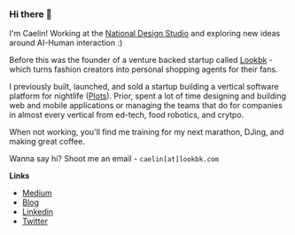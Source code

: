 ### Hi there 👋

I'm Caelin! Working at the [National Design Studio](https://ndstudio.gov/) and exploring new ideas around AI-Human interaction :)

Before this was the founder of a venture backed startup called [Lookbk](https://www.lookbk.com) - which turns fashion creators into personal shopping agents for their fans. 

I previously built, launched, and sold a startup building a vertical software platform for nightlife ([Plots](https://plots.events/)). Prior, spent a lot of time designing and building web and mobile applications or managing the teams that do for companies in almost every vertical from ed-tech, food robotics, and crytpo. 

When not working, you'll find me training for my next marathon, DJing, and making great coffee. 

Wanna say hi? Shoot me an email - `caelin[at]lookbk.com`

**Links**
- [Medium](https://medium.com/@caelinsutch)
- [Blog](https://blog.caelinsutch.com)
- [Linkedin](https://linkedin.com/in/caelinsutch/)
- [Twitter](https://twitter.com/caelin_sutch)

